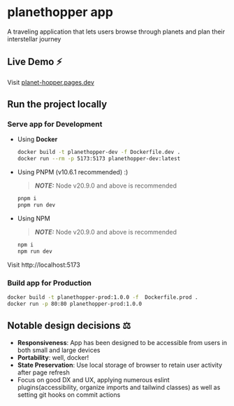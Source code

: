 # planethopper app

A traveling application that lets users browse through planets and plan their interstellar journey

## Live Demo ⚡

Visit [planet-hopper.pages.dev](https://planet-hopper.pages.dev)

## Run the project locally

### Serve app for Development

- Using **Docker**

  ```bash
  docker build -t planethopper-dev -f Dockerfile.dev .
  docker run --rm -p 5173:5173 planethopper-dev:latest
  ```

- Using PNPM (v10.6.1 recommended) :)

  > **_NOTE:_** Node v20.9.0 and above is recommended

  ```bash
  pnpm i
  pnpm run dev
  ```

- Using NPM

  > **_NOTE:_** Node v20.9.0 and above is recommended

  ```bash
  npm i
  npm run dev
  ```

Visit http://localhost:5173

### Build app for Production

```bash
docker build -t planethopper-prod:1.0.0 -f  Dockerfile.prod .
docker run -p 80:80 planethopper-prod:1.0.0
```

## Notable design decisions ⚖️

- **Responsiveness**: App has been designed to be accessible from users in both small and large
  devices
- **Portability**: well, docker!
- **State Preservation**: Use local storage of browser to retain user activity after page refresh
- Focus on good DX and UX, applying numerous eslint plugins(accessibility, organize imports and
  tailwind classes) as well as setting git hooks on commit actions

